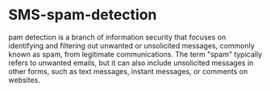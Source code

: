 # SMS-spam-detection
pam detection is a branch of information security that focuses on identifying and filtering out unwanted or unsolicited messages, commonly known as spam, from legitimate communications. The term "spam" typically refers to unwanted emails, but it can also include unsolicited messages in other forms, such as text messages, instant messages, or comments on websites.
